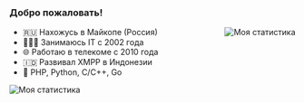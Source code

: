 ### Добро пожаловать!

<img align="right" src="https://github-readme-stats.vercel.app/api?username=WST&show_icons=true&theme=vue" alt="Моя статистика" />

- 🇷🇺 Нахожусь в Майкопе (Россия)
- 🧑🏻‍💻 Занимаюсь IT с 2002 года
- 🌐 Работаю в телекоме с 2010 года
- 🇮🇩 Развивал XMPP в Индонезии
- 🦄 PHP, Python, C/C++, Go

<img src="https://github-readme-stats.vercel.app/api/top-langs/?username=WST&langs_count=8&layout=compact&hide_border=true&hide_title=true&bg_color=ffffff" alt="Моя статистика" />
